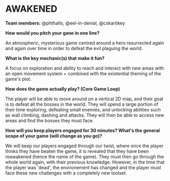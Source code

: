 # AWAKENED

**Team members:** @phthallo, @eel-in-denial, @cskartikey

**How would you pitch your gane in one line?** 

An atmospheric, mysterious game centred around a hero resurrected again and again over time in order to defeat the evil plaguing the world.

**What is the key mechanic(s) that make it fun?**

A focus on exploration and ability to reach and interact with new areas with an open movement system + combined with the existential theming of the game's plot.

**How does the game actually play? (Core Game Loop)**

The player will be able to move around on a vertical 2D map, and their goal is to defeat all the bosses in the world. They will spend a large portion of their time exploring, defeating small enemies, and unlocking abilities such as wall climbing, dashing and attacks. They will then be able to access new areas and find the bosses they must face.

**How will you keep players engaged for 30 minutes? What's the general scope of your game (will change as you go)?**

We will keep our players engaged through our twist, where once the player thinks they have beaten the game, it is revealed that they have been reawakened (hence the name of the game). They must then go through the whole world again, with their previous knowledge. However, in the time that the player was 'dead', the environement has changed and the player must face these new challenges with a completely new toolset.
